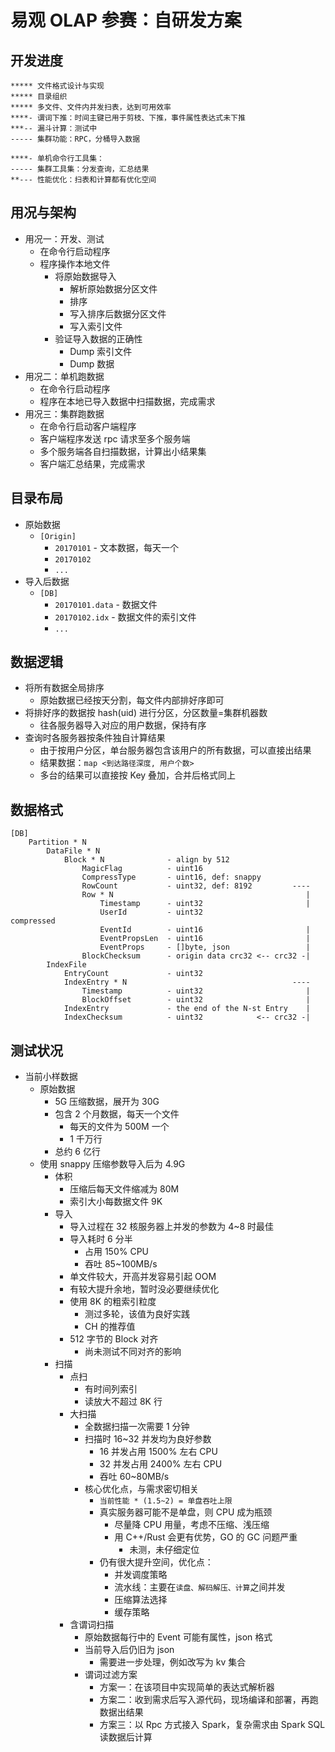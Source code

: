 # 易观 OLAP 参赛：自研发方案

## 开发进度
```
***** 文件格式设计与实现
***** 目录组织
***** 多文件、文件内并发扫表，达到可用效率
****- 谓词下推：时间主键已用于剪枝、下推，事件属性表达式未下推
***-- 漏斗计算：测试中
----- 集群功能：RPC，分桶导入数据

****- 单机命令行工具集：
----- 集群工具集：分发查询，汇总结果
**--- 性能优化：扫表和计算都有优化空间
```

## 用况与架构
* 用况一：开发、测试
    - 在命令行启动程序
    - 程序操作本地文件
        - 将原始数据导入
            - 解析原始数据分区文件
            - 排序
            - 写入排序后数据分区文件
            - 写入索引文件
        - 验证导入数据的正确性
            - Dump 索引文件
            - Dump 数据
* 用况二：单机跑数据
    - 在命令行启动程序
    - 程序在本地已导入数据中扫描数据，完成需求
* 用况三：集群跑数据
    - 在命令行启动客户端程序
    - 客户端程序发送 rpc 请求至多个服务端
    - 多个服务端各自扫描数据，计算出小结果集
    - 客户端汇总结果，完成需求

## 目录布局
* 原始数据
    - `[Origin]`
        - `20170101`            - 文本数据，每天一个
        - `20170102`
        - `...`
* 导入后数据
    - `[DB]`
        - `20170101.data`       - 数据文件
        - `20170102.idx`        - 数据文件的索引文件
        - `...`

## 数据逻辑
* 将所有数据全局排序
    - 原始数据已经按天分割，每文件内部排好序即可
* 将排好序的数据按 hash(uid) 进行分区，分区数量=集群机器数
    - 往各服务器导入对应的用户数据，保持有序
* 查询时各服务器按条件独自计算结果
    - 由于按用户分区，单台服务器包含该用户的所有数据，可以直接出结果
    - 结果数据：`map <到达路径深度, 用户个数>`
    - 多台的结果可以直接按 Key 叠加，合并后格式同上

## 数据格式
```
[DB]
    Partition * N
        DataFile * N
            Block * N              - align by 512
                MagicFlag          - uint16
                CompressType       - uint16, def: snappy
                RowCount           - uint32, def: 8192         ----
                Row * N                                           |
                    Timestamp      - uint32                       |
                    UserId         - uint32                    compressed
                    EventId        - uint16                       |
                    EventPropsLen  - uint16                       |
                    EventProps     - []byte, json                 |
                BlockChecksum      - origin data crc32 <-- crc32 -|
        IndexFile
            EntryCount             - uint32
            IndexEntry * N                                     ----
                Timestamp          - uint32                       |
                BlockOffset        - uint32                       |
            IndexEntry             - the end of the N-st Entry    |
            IndexChecksum          - uint32            <-- crc32 -|
```

## 测试状况
* 当前小样数据
    - 原始数据
        - 5G 压缩数据，展开为 30G
        - 包含 2 个月数据，每天一个文件
            - 每天的文件为 500M 一个
            - 1 千万行
        - 总约 6 亿行
    - 使用 snappy 压缩参数导入后为 4.9G
        - 体积
            - 压缩后每天文件缩减为 80M
            - 索引大小每数据文件 9K
        - 导入
            - 导入过程在 32 核服务器上并发的参数为 4~8 时最佳
            - 导入耗时 6 分半
                - 占用 150% CPU
                - 吞吐 85~100MB/s
            - 单文件较大，开高并发容易引起 OOM
            - 有较大提升余地，暂时没必要继续优化
            - 使用 8K 的粗索引粒度
                - 测过多轮，该值为良好实践
                - CH 的推荐值
            - 512 字节的 Block 对齐
                - 尚未测试不同对齐的影响
        - 扫描
            - 点扫
                - 有时间列索引
                - 读放大不超过 8K 行
            - 大扫描
                - 全数据扫描一次需要 1 分钟
                - 扫描时 16~32 并发均为良好参数
                    - 16 并发占用 1500% 左右 CPU
                    - 32 并发占用 2400% 左右 CPU
                    - 吞吐 60~80MB/s
                - 核心优化点，与需求密切相关
                    - `当前性能 * (1.5~2) = 单盘吞吐上限`
                    - 真实服务器可能不是单盘，则 CPU 成为瓶颈
                        - 尽量降 CPU 用量，考虑不压缩、浅压缩
                        - 用 C++/Rust 会更有优势，GO 的 GC 问题严重
                            - 未测，未仔细定位
                    - 仍有很大提升空间，优化点：
                        - 并发调度策略
                        - 流水线：主要在`读盘、解码解压、计算`之间并发
                        - 压缩算法选择
                        - 缓存策略
            - 含谓词扫描
                - 原始数据每行中的 Event 可能有属性，json 格式
                - 当前导入后仍旧为 json
                    - 需要进一步处理，例如改写为 kv 集合
                - 谓词过滤方案
                    - 方案一：在该项目中实现简单的表达式解析器
                    - 方案二：收到需求后写入源代码，现场编译和部署，再跑数据出结果
                    - 方案三：以 Rpc 方式接入 Spark，复杂需求由 Spark SQL 读数据后计算

